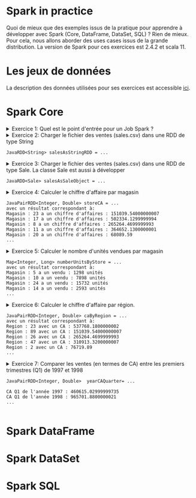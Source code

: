 # Spark in practice
Quoi de mieux que des exemples issus de la pratique pour apprendre à développer avec Spark (Core, DataFrame, DataSet, SQL) ? Rien de mieux. Pour cela, nous allons aborder des uses cases issus de la grande distribution. La version de Spark pour ces exercices est 2.4.2 et scala 11.  

# Les jeux de données
La description des données utilisées pour ses exercices est accessible [ici](https://github.com/Ahmed-Gater/spark-in-practice/blob/master/datasetdescription.md).
# Spark Core

<details><summary>Exercice 1: Quel est le point d'entrée pour un Job Spark ?</summary>
<p>

#### C'est SparkSession !!!
```
import org.apache.spark.sql.SparkSession;
SparkSession sparkSession = SparkSession
                .builder()
                .appName("Mining Frequent Itemset/Assiocation rules from purchasing basket")
                .master("local[*]")
                .config("spark.sql.warehouse.dir", "warehouseLocation") //adding config parameters
                .getOrCreate();
```
</p>
</details>

<details><summary>Exercice 2: Charger le fichier des ventes (sales.csv) dans une RDD de type String

```
JavaRDD<String> salesAsStringRDD = ...
```

</summary>  
<p>
  
#### Charger le fichier texte en utilisant la méthode textFile de Java Spark Contexte !!!
```
import org.apache.spark.api.java.JavaRDD;
import org.apache.spark.api.java.JavaSparkContext;
JavaSparkContext jsc = JavaSparkContext.fromSparkContext(sparkSession.sparkContext());
JavaRDD<String> salesAsStringRDD = jsc.textFile("data/sales.csv");
// Afficher 4 éléments de la RDD
salesAsStringRDD.take(4).stream().forEach(System.out::println);
```
avec comme résultat:

```
product_id;time_id;customer_id;promotion_id;store_id;store_sales;store_cost;unit_sales
337;371;6280;0;2;1.5;0.51;2.0
1512;371;6280;0;2;1.62;0.6318;3.0
963;371;4018;0;2;2.4;0.72;1.0

```
</p>
</details>

<details><summary>Exercice 3: Charger le fichier des ventes (sales.csv) dans une RDD de type Sale. La classe Sale est aussi à développer

```
JavaRDD<Sale> salesAsSaleObject = ...
```
</summary>  

#### Charger le fichier comme à l'exercice 2 et mapper chaque ligne vers un objet Sale qu'on aura créé !!!

```
import org.apache.spark.api.java.JavaRDD;
import org.apache.spark.api.java.JavaSparkContext;
import org.apache.spark.api.java.function.Function;

JavaRDD<Sale> salesAsObjects = JavaSparkContext.fromSparkContext(sparkSession.sparkContext())
                .textFile("data/sales.csv")
                .map((Function<String, Sale>) s -> Sale.parse(s, ";"));
```
avec comme résultat:

```
Sale(productId=337, timeId=371, customerId=6280, promotionId=0, storeId=2, storeSales=1.5, storeCost=0.51, unitSales=2.0)
Sale(productId=1512, timeId=371, customerId=6280, promotionId=0, storeId=2, storeSales=1.62, storeCost=0.6318, unitSales=3.0)
Sale(productId=963, timeId=371, customerId=4018, promotionId=0, storeId=2, storeSales=2.4, storeCost=0.72, unitSales=1.0)
```
</details>

<details><summary>Exercice 4: Calculer le chiffre d'affaire par magasin

```
JavaPairRDD<Integer, Double> storeCA = ...
avec un résultat correspondant à: 
Magasin : 23 a un chiffre d'affaires : 151039.54000000007
Magasin : 17 a un chiffre d'affaires : 502334.1299999994
Magasin : 8 a un chiffre d'affaires : 265264.4699999993
Magasin : 11 a un chiffre d'affaires : 364652.1300000001
Magasin : 20 a un chiffre d'affaires : 68089.59
...
```
</summary>  

#### On peut le faire avec reduceByKey ou groupByKey. Cependant, il faut privilègier reduceByKey, car un calcul intermédiaire se fait au niveau de chaque partition avant d'envoyer les résultats sur le réseau. Ce qui fait qu'on n'envoie qu'un tuple par clé et par partition. Conséquence, moins de trafic réseau !!!

* Solution avec reduceByKey

```
import org.apache.spark.api.java.JavaPairRDD;
import org.apache.spark.api.java.JavaRDD;
import org.apache.spark.api.java.JavaSparkContext;
import org.apache.spark.api.java.function.Function;
import org.apache.spark.api.java.function.Function2;
import org.apache.spark.api.java.function.PairFunction;
import org.apache.spark.sql.SparkSession;
import scala.Tuple2;

JavaPairRDD<Integer, Double> storeCA = JavaSparkContext.fromSparkContext(sparkSession.sparkContext())
                .textFile(filePath)
                .map((Function<String, Sale>) s -> Sale.parse(s, ";"));
                .mapToPair((PairFunction<Sale, Integer, Double>) sale -> new Tuple2<>(sale.getStoreId(), sale.getStoreSales() * sale.getUnitSales()))
                .reduceByKey((Function2<Double, Double, Double>) (a, b) -> a + b);
storeCA.collectAsMap().forEach((k,v) -> System.out.println("Magasin : " + k + " a un chiffre d'affaires : " + v));
```

* Solution avec groupByKey

```
import org.apache.spark.api.java.JavaPairRDD;
import org.apache.spark.api.java.JavaRDD;
import org.apache.spark.api.java.JavaSparkContext;
import org.apache.spark.api.java.function.Function;
import org.apache.spark.api.java.function.Function2;
import org.apache.spark.api.java.function.PairFunction;
import org.apache.spark.sql.SparkSession;
import scala.Tuple2;

JavaPairRDD<Integer, Double> storeCA = JavaSparkContext.fromSparkContext(sparkSession.sparkContext())
                .textFile(filePath)
                .map((Function<String, Sale>) s -> Sale.parse(s, ";"))
                .mapToPair((PairFunction<Sale, Integer, Double>) sale -> new Tuple2<>(sale.getStoreId(), sale.getStoreSales() * sale.getUnitSales()))
                .groupByKey()
                .mapToPair((PairFunction<Tuple2<Integer, Iterable<Double>>, Integer, Double>) storeSalesCA -> new Tuple2<>(storeSalesCA._1(),
                        StreamSupport.stream(storeSalesCA._2().spliterator(), false).reduce((x, y) -> x + y).get())
                );
        storeCA.collectAsMap().forEach((k,v) -> System.out.println("Magasin : " + k + " a un chiffre d'affaires : " + v));
  
```

</details>

<details><summary>Exercice 5: Calculer le nombre d'unités vendues par magasin

```
Map<Integer, Long> numberUnitsByStore = ...
avec un résultat correspondant à: 
Magasin : 5 a un vendu : 1298 unités
Magasin : 10 a un vendu : 7898 unités
Magasin : 24 a un vendu : 15732 unités
Magasin : 14 a un vendu : 2593 unités
...
```
</summary>  

#### Mapper la RDD vers une Map de type Pair et faire un countByKey 
```
Map<Integer, Long> numberUnitsByStore = JavaSparkContext.fromSparkContext(sparkSession.sparkContext())
                .textFile(filePath)
                .map((Function<String, Sale>) s -> Sale.parse(s, ";"))
                .mapToPair((PairFunction<Sale, Integer, Double>) sale -> new Tuple2<>(sale.getStoreId(), sale.getUnitSales()))
                .countByKey();
numberUnitsByStore.forEach((k,v) -> System.out.println("Magasin : " + k + " a un vendu : " + v + " unités"));
```

</details>

<details><summary>Exercice 6: Calculer le chiffre d'affaire par région.  

```
JavaPairRDD<Integer, Double> caByRegion = ...
avec un résultat correspondant à: 
Region : 23 avec un CA : 537768.1800000002
Region : 89 avec un CA : 151039.54000000007
Region : 26 avec un CA : 265264.4699999993
Region : 47 avec un CA : 310913.3200000007
Region : 2 avec un CA : 76719.89
...
```
</summary>

#### Broadcaster le dataset store (qui est très léger) et faire un Map-side Join !!!

```
import org.apache.spark.api.java.JavaPairRDD;
import org.apache.spark.api.java.JavaRDD;
import org.apache.spark.api.java.JavaSparkContext;
import org.apache.spark.api.java.function.Function;
import org.apache.spark.api.java.function.Function2;
import org.apache.spark.api.java.function.PairFunction;
import org.apache.spark.broadcast.Broadcast;
import org.apache.spark.sql.SparkSession;
import scala.Tuple2;
import scala.reflect.ClassTag$;

// Lecture du fichier store à broadcaster (fichier très petit)
Map<Integer, Integer> storeRegionMapRdd = JavaSparkContext.fromSparkContext(sparkSession.sparkContext())
                .textFile("data/store.csv")
                .mapToPair((PairFunction<String, Integer, Integer>) s -> {
                    Store parse = Store.parse(s);
                    return new Tuple2<>(parse.getId(), parse.getRegionId());
                })
                .collectAsMap();
Broadcast<Map<Integer, Integer>> storeRegionMap = sparkSession.sparkContext().broadcast(storeRegionMapRdd, ClassTag$.MODULE$.apply(Map.class));

// Faire un Map-side Join
JavaPairRDD<Integer, Double> caByRegion = JavaSparkContext.fromSparkContext(sparkSession.sparkContext())
                .textFile("data/sales.csv")
                .mapToPair((PairFunction<String, Integer, Double>) s -> {
                    Sale sale = Sale.parse(s);
                    return new Tuple2<>(storeRegionMap.value().getOrDefault(sale.getStoreId(), -1),
                            sale.getUnitSales() * sale.getStoreSales());
                })
                .reduceByKey((Function2<Double, Double, Double>) (a, b) -> a + b);

caByRegion.collectAsMap().forEach((k,v) -> System.out.println("Region : " + k + " avec un CA : " + v ));
```

</details>

<details><summary>Exercice 7: Comparer les ventes (en termes de CA) entre les premiers trimestres (Q1) de 1997 et 1998    

```
JavaPairRDD<Integer, Double>  yearCAQuarter= ...

CA Q1 de l'année 1997 : 460615.02999999735
CA Q1 de l'année 1998 : 965701.8800000021
...
```

</summary>

```
// Clé=TimeId et Valeur=Année
Map<Integer, Integer> quarterTimeId = JavaSparkContext.fromSparkContext(sparkSession.sparkContext())
                .textFile(timeByDayFilePath)
                .map((Function<String, TimeByDay>) s -> TimeByDay.parse(s))
                .filter((Function<TimeByDay, Boolean>) s -> s.getQuarter().equals(quarter))
                .mapToPair((PairFunction<TimeByDay, Integer, Integer>) timeByDay -> new Tuple2<>(timeByDay.getTimeId(),         
                                    timeByDay.getTheYear()))
                .collectAsMap();

Broadcast<Map<Integer, Integer>> filteredTimeIds = sparkSession.sparkContext().broadcast(quarterTimeId,   
                                                                                       ClassTag$.MODULE$.apply(Map.class));
JavaPairRDD<Integer, Double>  yearCAQuarter= JavaSparkContext.fromSparkContext(sparkSession.sparkContext())
                .textFile(salesFilePath)
                .map((Function<String, Sale>) s -> Sale.parse(s))
                .filter((Function<Sale, Boolean>) sale -> filteredTimeIds.value().containsKey(sale.getTimeId()))
                .mapToPair((PairFunction<Sale, Integer, Double>) sale ->
                        new Tuple2<>(filteredTimeIds.value().getOrDefault(sale.getTimeId(), -1), sale.getStoreSales() * 
                                                                                                  sale.getUnitSales()))
                .reduceByKey((x, y) -> x + y);
yearCAQuarter.collectAsMap().forEach((k,v) -> System.out.println("CA " + quarter + " de l'année " + k + " : " + v ));
```

</details>


# Spark DataFrame

# Spark DataSet

# Spark SQL

